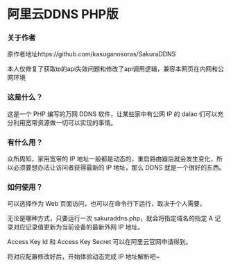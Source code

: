 # 阿里云DDNS PHP版

<h3>关于作者</h3>
<p>原作者地址https://github.com/kasuganosoras/SakuraDDNS</p>
<p>本人仅修复了获取ip的api失效问题和修改了api调用逻辑，兼容本网页在内网和公网环境</p>
<h3>这是什么？</h3>
<p>这是一个 PHP 编写的万网 DDNS 软件，让某些家中有公网 IP 的 dalao 们可以充分利用宽带资源做一切可以实现的事情。</p>

<h3>有什么用？</h3>
<p>众所周知，家用宽带的 IP 地址一般都是动态的，重启路由器后就会发生变化，所以必须要想办法让访问者获得最新的 IP 地址，那么 DDNS 就是一个很好的东西。</p>

<h3>如何使用？</h3>
<p>可以选择作为 Web 页面访问，也可以在命令行下运行，取决于个人需要。</p>
<p>无论是哪种方式，只要运行一次 sakuraddns.php，就会将指定域名的指定 A 记录对应记录值更新为当前设备的最新外网 IP 地址。</p>
<p>Access Key Id 和 Access Key Secret 可以在阿里云官网申请得到。</p>
<p>将对应配置修改好后，开始体验动态完成 IP 地址解析吧~</p>
